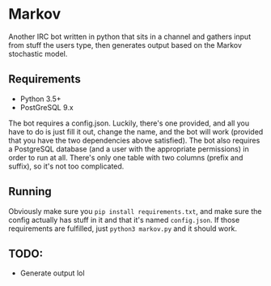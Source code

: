 # Markov
Another IRC bot written in python that sits in a channel and gathers input from stuff the users type, then generates
output based on the Markov stochastic model.

## Requirements
- Python 3.5+
- PostGreSQL 9.x

The bot requires a config.json. Luckily, there's one provided, and all you have to do is just fill it out, change the
name, and the bot will work (provided that you have the two dependencies above satisfied). The bot also requires a
PostgreSQL database (and a user with the appropriate permissions) in order to run at all. There's only one table with
two columns (prefix and suffix), so it's not too complicated.

## Running
Obviously make sure you `pip install requirements.txt`, and make sure the config actually has stuff in it and that it's
named `config.json`. If those requirements are fulfilled, just `python3 markov.py` and it should work.

## TODO:
- Generate output lol